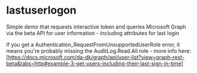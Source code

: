 # lastuserlogon

Simple demo that requests interactive token and queries Microsoft Graph via the beta API for user information - including attributes for last login

If you get a Authentication_RequestFromUnsupportedUserRole error, it means you're probably missing the AuditLog.Read.All role - more info here: [https://docs.microsoft.com/da-dk/graph/api/user-list?view=graph-rest-beta&tabs=http#example-3-get-users-including-their-last-sign-in-time]
